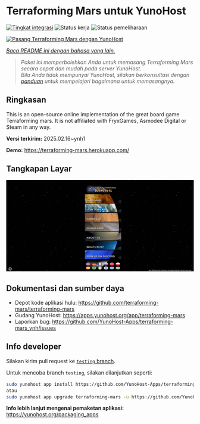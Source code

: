 <!--
N.B.: README ini dibuat secara otomatis oleh <https://github.com/YunoHost/apps/tree/master/tools/readme_generator>
Ini TIDAK boleh diedit dengan tangan.
-->

# Terraforming Mars  untuk YunoHost

[![Tingkat integrasi](https://apps.yunohost.org/badge/integration/terraforming-mars)](https://ci-apps.yunohost.org/ci/apps/terraforming-mars/)
![Status kerja](https://apps.yunohost.org/badge/state/terraforming-mars)
![Status pemeliharaan](https://apps.yunohost.org/badge/maintained/terraforming-mars)

[![Pasang Terraforming Mars  dengan YunoHost](https://install-app.yunohost.org/install-with-yunohost.svg)](https://install-app.yunohost.org/?app=terraforming-mars)

*[Baca README ini dengan bahasa yang lain.](./ALL_README.md)*

> *Paket ini memperbolehkan Anda untuk memasang Terraforming Mars  secara cepat dan mudah pada server YunoHost.*  
> *Bila Anda tidak mempunyai YunoHost, silakan berkonsultasi dengan [panduan](https://yunohost.org/install) untuk mempelajari bagaimana untuk memasangnya.*

## Ringkasan

This is an open-source online implementation of the great board game Terraforming mars. It is not affiliated with FryxGames, Asmodee Digital or Steam in any way.


**Versi terkirim:** 2025.02.16~ynh1

**Demo:** <https://terraforming-mars.herokuapp.com/>

## Tangkapan Layar

![Tangkapan Layar pada Terraforming Mars ](./doc/screenshots/screenshot.png)

## Dokumentasi dan sumber daya

- Depot kode aplikasi hulu: <https://github.com/terraforming-mars/terraforming-mars>
- Gudang YunoHost: <https://apps.yunohost.org/app/terraforming-mars>
- Laporkan bug: <https://github.com/YunoHost-Apps/terraforming-mars_ynh/issues>

## Info developer

Silakan kirim pull request ke [`testing` branch](https://github.com/YunoHost-Apps/terraforming-mars_ynh/tree/testing).

Untuk mencoba branch `testing`, silakan dilanjutkan seperti:

```bash
sudo yunohost app install https://github.com/YunoHost-Apps/terraforming-mars_ynh/tree/testing --debug
atau
sudo yunohost app upgrade terraforming-mars -u https://github.com/YunoHost-Apps/terraforming-mars_ynh/tree/testing --debug
```

**Info lebih lanjut mengenai pemaketan aplikasi:** <https://yunohost.org/packaging_apps>
